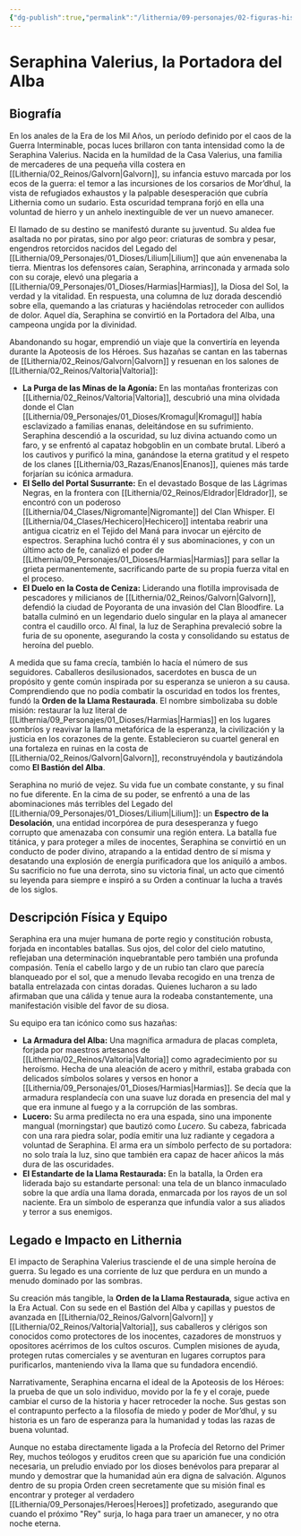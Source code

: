 ```yaml
---
{"dg-publish":true,"permalink":"/lithernia/09-personajes/02-figuras-historicas/seraphina-valerius-la-portadora-del-alba/","tags":["humana","paladin","heroina","apoteosis","galvorn","harmias","orden de la llama restaurada","figura legendaria"]}
---
```


# Seraphina Valerius, la Portadora del Alba

## Biografía

En los anales de la Era de los Mil Años, un período definido por el caos de la Guerra Interminable, pocas luces brillaron con tanta intensidad como la de Seraphina Valerius. Nacida en la humildad de la Casa Valerius, una familia de mercaderes de una pequeña villa costera en [[Lithernia/02_Reinos/Galvorn\|Galvorn]], su infancia estuvo marcada por los ecos de la guerra: el temor a las incursiones de los corsarios de Mor’dhul, la vista de refugiados exhaustos y la palpable desesperación que cubría Lithernia como un sudario. Esta oscuridad temprana forjó en ella una voluntad de hierro y un anhelo inextinguible de ver un nuevo amanecer.

El llamado de su destino se manifestó durante su juventud. Su aldea fue asaltada no por piratas, sino por algo peor: criaturas de sombra y pesar, engendros retorcidos nacidos del Legado del [[Lithernia/09_Personajes/01_Dioses/Lilium\|Lilium]] que aún envenenaba la tierra. Mientras los defensores caían, Seraphina, arrinconada y armada solo con su coraje, elevó una plegaria a [[Lithernia/09_Personajes/01_Dioses/Harmias\|Harmias]], la Diosa del Sol, la verdad y la vitalidad. En respuesta, una columna de luz dorada descendió sobre ella, quemando a las criaturas y haciéndolas retroceder con aullidos de dolor. Aquel día, Seraphina se convirtió en la Portadora del Alba, una campeona ungida por la divinidad.

Abandonando su hogar, emprendió un viaje que la convertiría en leyenda durante la Apoteosis de los Héroes. Sus hazañas se cantan en las tabernas de [[Lithernia/02_Reinos/Galvorn\|Galvorn]] y resuenan en los salones de [[Lithernia/02_Reinos/Valtoria\|Valtoria]]:

*   **La Purga de las Minas de la Agonía:** En las montañas fronterizas con [[Lithernia/02_Reinos/Valtoria\|Valtoria]], descubrió una mina olvidada donde el Clan [[Lithernia/09_Personajes/01_Dioses/Kromagul\|Kromagul]] había esclavizado a familias enanas, deleitándose en su sufrimiento. Seraphina descendió a la oscuridad, su luz divina actuando como un faro, y se enfrentó al capataz hobgoblin en un combate brutal. Liberó a los cautivos y purificó la mina, ganándose la eterna gratitud y el respeto de los clanes [[Lithernia/03_Razas/Enanos\|Enanos]], quienes más tarde forjarían su icónica armadura.
*   **El Sello del Portal Susurrante:** En el devastado Bosque de las Lágrimas Negras, en la frontera con [[Lithernia/02_Reinos/Eldrador\|Eldrador]], se encontró con un poderoso [[Lithernia/04_Clases/Nigromante\|Nigromante]] del Clan Whisper. El [[Lithernia/04_Clases/Hechicero\|Hechicero]] intentaba reabrir una antigua cicatriz en el Tejido del Maná para invocar un ejército de espectros. Seraphina luchó contra él y sus abominaciones, y con un último acto de fe, canalizó el poder de [[Lithernia/09_Personajes/01_Dioses/Harmias\|Harmias]] para sellar la grieta permanentemente, sacrificando parte de su propia fuerza vital en el proceso.
*   **El Duelo en la Costa de Ceniza:** Liderando una flotilla improvisada de pescadores y milicianos de [[Lithernia/02_Reinos/Galvorn\|Galvorn]], defendió la ciudad de Poyoranta de una invasión del Clan Bloodfire. La batalla culminó en un legendario duelo singular en la playa al amanecer contra el caudillo orco. Al final, la luz de Seraphina prevaleció sobre la furia de su oponente, asegurando la costa y consolidando su estatus de heroína del pueblo.

A medida que su fama crecía, también lo hacía el número de sus seguidores. Caballeros desilusionados, sacerdotes en busca de un propósito y gente común inspirada por su esperanza se unieron a su causa. Comprendiendo que no podía combatir la oscuridad en todos los frentes, fundó la **Orden de la Llama Restaurada**. El nombre simbolizaba su doble misión: restaurar la luz literal de [[Lithernia/09_Personajes/01_Dioses/Harmias\|Harmias]] en los lugares sombríos y reavivar la llama metafórica de la esperanza, la civilización y la justicia en los corazones de la gente. Establecieron su cuartel general en una fortaleza en ruinas en la costa de [[Lithernia/02_Reinos/Galvorn\|Galvorn]], reconstruyéndola y bautizándola como **El Bastión del Alba**.

Seraphina no murió de vejez. Su vida fue un combate constante, y su final no fue diferente. En la cima de su poder, se enfrentó a una de las abominaciones más terribles del Legado del [[Lithernia/09_Personajes/01_Dioses/Lilium\|Lilium]]: un **Espectro de la Desolación**, una entidad incorpórea de pura desesperanza y fuego corrupto que amenazaba con consumir una región entera. La batalla fue titánica, y para proteger a miles de inocentes, Seraphina se convirtió en un conducto de poder divino, atrapando a la entidad dentro de sí misma y desatando una explosión de energía purificadora que los aniquiló a ambos. Su sacrificio no fue una derrota, sino su victoria final, un acto que cimentó su leyenda para siempre e inspiró a su Orden a continuar la lucha a través de los siglos.

## Descripción Física y Equipo

Seraphina era una mujer humana de porte regio y constitución robusta, forjada en incontables batallas. Sus ojos, del color del cielo matutino, reflejaban una determinación inquebrantable pero también una profunda compasión. Tenía el cabello largo y de un rubio tan claro que parecía blanqueado por el sol, que a menudo llevaba recogido en una trenza de batalla entrelazada con cintas doradas. Quienes lucharon a su lado afirmaban que una cálida y tenue aura la rodeaba constantemente, una manifestación visible del favor de su diosa.

Su equipo era tan icónico como sus hazañas:

*   **La Armadura del Alba:** Una magnífica armadura de placas completa, forjada por maestros artesanos de [[Lithernia/02_Reinos/Valtoria\|Valtoria]] como agradecimiento por su heroísmo. Hecha de una aleación de acero y mithril, estaba grabada con delicados símbolos solares y versos en honor a [[Lithernia/09_Personajes/01_Dioses/Harmias\|Harmias]]. Se decía que la armadura resplandecía con una suave luz dorada en presencia del mal y que era inmune al fuego y a la corrupción de las sombras.
*   **Lucero:** Su arma predilecta no era una espada, sino una imponente mangual (morningstar) que bautizó como *Lucero*. Su cabeza, fabricada con una rara piedra solar, podía emitir una luz radiante y cegadora a voluntad de Seraphina. El arma era un símbolo perfecto de su portadora: no solo traía la luz, sino que también era capaz de hacer añicos la más dura de las oscuridades.
*   **El Estandarte de la Llama Restaurada:** En la batalla, la Orden era liderada bajo su estandarte personal: una tela de un blanco inmaculado sobre la que ardía una llama dorada, enmarcada por los rayos de un sol naciente. Era un símbolo de esperanza que infundía valor a sus aliados y terror a sus enemigos.

## Legado e Impacto en Lithernia

El impacto de Seraphina Valerius trasciende el de una simple heroína de guerra. Su legado es una corriente de luz que perdura en un mundo a menudo dominado por las sombras.

Su creación más tangible, la **Orden de la Llama Restaurada**, sigue activa en la Era Actual. Con su sede en el Bastión del Alba y capillas y puestos de avanzada en [[Lithernia/02_Reinos/Galvorn\|Galvorn]] y [[Lithernia/02_Reinos/Valtoria\|Valtoria]], sus caballeros y clérigos son conocidos como protectores de los inocentes, cazadores de monstruos y opositores acérrimos de los cultos oscuros. Cumplen misiones de ayuda, protegen rutas comerciales y se aventuran en lugares corruptos para purificarlos, manteniendo viva la llama que su fundadora encendió.

Narrativamente, Seraphina encarna el ideal de la Apoteosis de los Héroes: la prueba de que un solo individuo, movido por la fe y el coraje, puede cambiar el curso de la historia y hacer retroceder la noche. Sus gestas son el contrapunto perfecto a la filosofía de miedo y poder de Mor’dhul, y su historia es un faro de esperanza para la humanidad y todas las razas de buena voluntad.

Aunque no estaba directamente ligada a la Profecía del Retorno del Primer Rey, muchos teólogos y eruditos creen que su aparición fue una condición necesaria, un preludio enviado por los dioses benévolos para preparar al mundo y demostrar que la humanidad aún era digna de salvación. Algunos dentro de su propia Orden creen secretamente que su misión final es encontrar y proteger al verdadero [[Lithernia/09_Personajes/Heroes\|Heroes]] profetizado, asegurando que cuando el próximo "Rey" surja, lo haga para traer un amanecer, y no otra noche eterna.